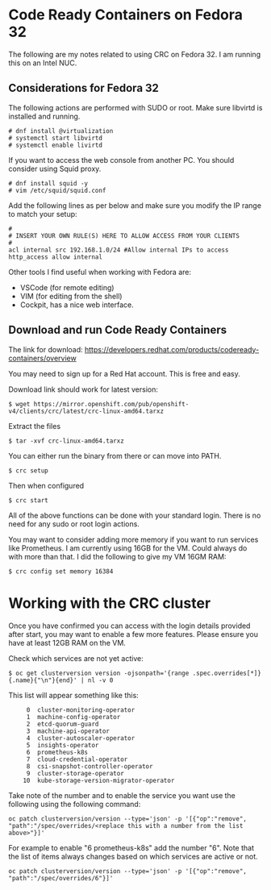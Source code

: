 # Code Ready Containers on Fedora 32
The following are my notes related to using CRC on Fedora 32. I am running this on an Intel NUC.

## Considerations for Fedora 32
The following actions are performed with SUDO or root.
Make sure libvirtd is installed and running.

```
# dnf install @virtualization
# systemctl start libvirtd
# systemctl enable livirtd
```

If you want to access the web console from another PC. You should consider using  Squid proxy.

```
# dnf install squid -y
# vim /etc/squid/squid.conf
```
Add the following lines as per below and make sure you modify the IP range to match your setup:
```
#
# INSERT YOUR OWN RULE(S) HERE TO ALLOW ACCESS FROM YOUR CLIENTS
#
acl internal src 192.168.1.0/24 #Allow internal IPs to access 
http_access allow internal
```

Other tools I find useful when working with Fedora are:
- VSCode (for remote editing)
- VIM (for editing from the shell)
- Cockpit, has a nice web interface.

## Download and run Code Ready Containers
The link for download:
<https://developers.redhat.com/products/codeready-containers/overview>

You may need to sign up for a Red Hat account. This is free and easy.

Download link should work for latest version:
```
$ wget https://mirror.openshift.com/pub/openshift-v4/clients/crc/latest/crc-linux-amd64.tarxz
```
Extract the files
```
$ tar -xvf crc-linux-amd64.tarxz
```
You can either run the binary from there or can move into PATH.
```
$ crc setup
```
Then when configured
```
$ crc start
```
All of the above functions can be done with your standard login. There is no need for any sudo or root login actions.

You may want to consider adding more memory if you want to run services like Prometheus. I am currently using 16GB for the VM. Could always do with more than that. I did the following to give my VM 16GM RAM:
```
$ crc config set memory 16384
```

# Working with the CRC cluster
Once you have confirmed you can access with the login details provided after start, you may want to enable a few more features. Please ensure you have at least 12GB RAM on the VM.

Check which services are not yet active:
```
$ oc get clusterversion version -ojsonpath='{range .spec.overrides[*]}{.name}{"\n"}{end}' | nl -v 0
```
This list will appear something like this:
```
     0	cluster-monitoring-operator
     1	machine-config-operator
     2	etcd-quorum-guard
     3	machine-api-operator
     4	cluster-autoscaler-operator
     5	insights-operator
     6	prometheus-k8s
     7	cloud-credential-operator
     8	csi-snapshot-controller-operator
     9	cluster-storage-operator
    10	kube-storage-version-migrator-operator
```
Take note of the number and to enable the service you want use the following using the following command:
```
oc patch clusterversion/version --type='json' -p '[{"op":"remove", "path":"/spec/overrides/<replace this with a number from the list above>"}]'
```
For example to enable "6	prometheus-k8s" add the number "6". Note that the list of items always changes based on which services are active or not.
```
oc patch clusterversion/version --type='json' -p '[{"op":"remove", "path":"/spec/overrides/6"}]'
```
